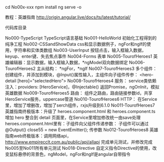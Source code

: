 
cd No00x-xxx
npm  install
ng serve -o

教程：英雄指南
http://origin.angular.live/docs/ts/latest/tutorial/

代码库目录

No000-TypeScript         TypeScript语言基础
No001-HelloWorld         初始化工程得到的纯净工程
No002-CSSandShowData     css和显示数据例子，ngFor和ngIf的使用，字符串和实体类数组
No003-UserInput          按钮点击，输入框输入数据，keyup、enter键、失去焦点事件
No004-Forms              表单
No005-TourofHeroes1      英雄编辑器：显示数据，输入框输入数据，*ngModel双向数据绑定
No006-TourofHeroes2      主从结构：  *ngFor，*ngIf
No007-TourofHeroes3      多个组件：  创建组件，并添加到模块，@Input()属性输入，主组件向子组件传参：
                         <hero-detail [hero]="selectedHero"></hero-detail>
No008-TourofHeroes4      服务：     service类依赖注入：providers: [HeroService]，@Injectable()
                                   返回Promise，ngOnInit，模拟英雄数据
No009-TourofHeroes5      路由：     组件之路由，路由链接参数id，共享HeroService服务，uppercase管道
No010-TourofHeroes6      HTTP：    在Service里，增加了增删改，增加了serch组件，rxjs升级到6.1.0
No011-TourofHeroes7      英雄指南终极版本：升级了 heroes.component.html 和 heroes.component.ts
                         增加 hero 整合到 detail 页面里，在Service里增加修改统一由save处理
                         heroes.component.html里有：子组件向父组件传递参数：
                         子组件可以通过  @Output() close55 = new EventEmitter();  传参数
No012-TourofHeroes8      英雄指南web终极版本：调用网络api，http://www.empirecclt.com.au/public/api/allapi
                         完成单元测试，并修改完成No005至No011所有单元测试
No018-Directive          自定义指令Directive的使用，改变鼠标悬停的背景色，ngModel，ngFor和ngIf是angular自带指令


